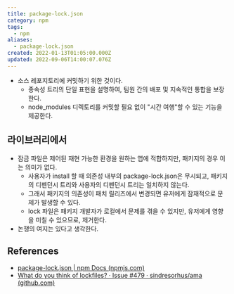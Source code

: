 ```yaml
---
title: package-lock.json
category: npm
tags:
  - npm
aliases:
  - package-lock.json
created: 2022-01-13T01:05:00.000Z
updated: 2022-09-06T14:00:07.076Z
---
```


<Metadata />

- 소스 레포지토리에 커밋하기 위한 것이다.
  - 종속성 트리의 단일 표현을 설명하여, 팀원 간의 배포 및 지속적인 통합을 보장한다.
  - node_modules 디렉토리를 커밋할 필요 없이 "시간 여행"할 수 있는 기능을 제공한다.

## 라이브러리에서

- 잠금 파일은 제어된 재현 가능한 환경을 원하는 앱에 적합하지만, 패키지의 경우 이는 의미가 없다.
  - 사용자가 install 할 때 의존성 내부의 package-lock.json은 무시되고, 패키지의 디펜던시 트리와 사용자의 디펜던시 트리는 일치하지 않는다.
  - 그래서 패키지의 의존성이 패치 릴리즈에서 변경되면 유저에게 잠재적으로 문제가 발생할 수 있다.
  - lock 파일은 패키지 개발자가 로컬에서 문제를 겪을 수 있지만, 유저에게 영향을 미칠 수 있으므로, 제거한다.
- 논쟁의 여지는 있다고 생각한다.

## References

- [package-lock.json | npm Docs (npmjs.com)](https://docs.npmjs.com/cli/v8/configuring-npm/package-lock-json)
- [What do you think of lockfiles? · Issue #479 · sindresorhus/ama (github.com)](https://github.com/sindresorhus/ama/issues/479#issuecomment-310661514)
